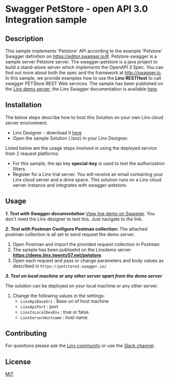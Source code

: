 #  Swagger PetStore - open API 3.0 Integration sample

## Description
This sample implements 'Petstore' API according to the example 'Petstore' Swagger definition on https://editor.swagger.io/#. Petstore swagger is a sample server Petstore server. The swagger-petstore is a java project to build a stand-alone server which implements the OpenAPI 3 Spec. You can find out more about both the spec and the framework at http://swagger.io.  In this sample, we provide examples how to use the **Linx RESTHost** to call swagger PETStore REST Web services.  The sample has been published on the [Linx demo server](https://demo.linx.twenty57.net/), the Linx Swagger documentation is available [here](https://demo.api.linx.twenty57.net/petstore/swagger).  

## Installation
The below steps describe how to host this Solution on your own Linx cloud server environment.
- Linx Designer - download it [here](https://linx.software/)
- Open the sample Solution (.lsoz) in your Linx Designer.

Listed below are the usage steps involved in using the deployed service from 2 request platforms:
- For this sample, the api key **special-key** is used to test the authorization filters. 
- Register for a Linx trial server. You will receive an email containing your Linx cloud server and a drive space.
This solution runs on a Linx cloud server instance and integrates with swagger-petstore.  


## Usage
***1. Test with Swagger documentation***
[View live demo on Swagger](https://demo.api.linx.twenty57.net/petstore/swagger).  You don't need the Linx designer to test this.  Just navigate to the link.

***2. Test with Postman***
****Configure Postman collection:****
The attached postman collection is all set to send request the demo server.
1. Open Postman and import the provided request collection in Postman.
2. The sample has been publisehd on the Linxdemo server **https://demo.linx.twenty57.net/petstore**.  
3. Open each request and pass or change parameters and body values as described in `https://petstore3.swagger.io/`

***3. Test on local machine or any other server apart from the demo server***

The solution can be deployed on your local machine or any other server.  
1. Change the following values in the settings:
    - `LinxApiBaseUri` : Base uri of host machine
    - `LinxApiPort` : port
    - `LinxIsLocalDevEnv` : true or false. 
    - `LinxServerHostname` : host name

## Contributing

For questions please ask the [Linx community](https://linx/software/community) or use the [Slack channel](https://linxsoftware.slack.com/archives/C01FLBC1XNX). 

## License

[MIT](https://github.com/linx-software/template-repo/blob/main/LICENSE.txt)
